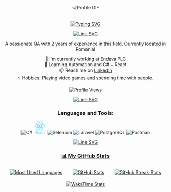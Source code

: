 <div align="center">
  <!-- Profile GIF -->
  <img src="testing.gif" alt="Profile GIF" width="300" style="border-radius: 50%; margin-bottom: 20px;">

  <!-- Introduction Section -->
 <p align="center">
  <a href="https://git.io/typing-svg">
    <img src="https://readme-typing-svg.demolab.com?font=Fira+Code&weight=900&size=25&duration=1000&pause=1000&center=true&vCenter=true&random=false&width=435&lines=Hi+%F0%9F%91%8B;I'm+Ionut+Cioncu" alt="Typing SVG">
  </a>
  <p align="center">
  <a href="https://git.io/typing-svg">
    <img src="https://user-images.githubusercontent.com/73097560/115834477-dbab4500-a447-11eb-908a-139a6edaec5c.gif" alt="Line SVG">
  </a>
  
</p>
  <p>A passionate QA with 2 years of experience in this field. Currently located in Romania!</p>
  <p>🔭 I'm currently working at Endava PLC<br>
  🌱 Learning Automation and C# + React<br>
  📫 Reach me on <a href="https://www.linkedin.com/in/cioncu/">LinkedIn</a><br>
  ⚡ Hobbies: Playing video games and spending time with people.</p>

  <!-- Badges and Views -->
  <img src="https://komarev.com/ghpvc/?username=aeonftw&label=Profile%20views&color=0e75b6&style=flat" alt="Profile Views">

  </a>
  <p align="center">
  <a href="https://git.io/typing-svg">
    <img src="https://user-images.githubusercontent.com/73097560/115834477-dbab4500-a447-11eb-908a-139a6edaec5c.gif" alt="Line SVG">
  </a>
  <!-- Languages and Tools Section -->
  <h3>Languages and Tools:</h3>
  <p>
    <img src="https://upload.wikimedia.org/wikipedia/commons/thumb/b/bd/Logo_C_sharp.svg/256px-Logo_C_sharp.svg.png" alt="C#" width="40" height="40">
    <img src="https://raw.githubusercontent.com/devicons/devicon/master/icons/react/react-original-wordmark.svg" alt="React" width="40" height="40">
    <img src="https://www.svgrepo.com/show/354321/selenium.svg" alt="Selenium" width="40" height="40">
    <img src="https://cdn.worldvectorlogo.com/logos/laravel-2.svg" alt="Laravel" width="40" height="40">
    <img src="https://upload.wikimedia.org/wikipedia/commons/thumb/2/29/Postgresql_elephant.svg/800px-Postgresql_elephant.svg.png" alt="PostgreSQL" width="40" height="40">
    <img src="https://www.vectorlogo.zone/logos/getpostman/getpostman-icon.svg" alt="Postman" width="40" height="40">
  </p>

  </a>
  <p align="center">
  <a href="https://git.io/typing-svg">
    <img src="https://user-images.githubusercontent.com/73097560/115834477-dbab4500-a447-11eb-908a-139a6edaec5c.gif" alt="Line SVG">


<div align="center">
  <h3>📊 My GitHub Stats</h3>
  <div style="display: flex; justify-content: space-around; flex-wrap: wrap; align-items: flex-start;">
    <!-- Most Used Languages Card -->
    <div style="margin: 10px;">
      <img src="https://github-readme-stats.vercel.app/api/top-langs/?username=aeonftw&layout=compact&theme=react" alt="Most Used Languages" width="100">
    </div>
    <!-- GitHub Stats Card -->
    <div style="margin: 10px;">
      <img src="https://github-readme-stats.vercel.app/api?username=aeonftw&show_icons=true&theme=react" alt="GitHub Stats" width="100">
    </div>
    <!-- GitHub Streak Stats Card -->
    <div style="margin: 10px;">
      <img src="https://github-readme-streak-stats.herokuapp.com/?user=aeonftw&theme=react" alt="GitHub Streak Stats" width="100">
    </div>
    <!-- WakaTime Stats Card -->
    <div style="margin: 10px;">
      <img src="https://github-readme-stats.vercel.app/api/wakatime?username=aeonftw&layout=compact&theme=react" alt="WakaTime Stats" width="100">
    </div>
  </div>
</div>
